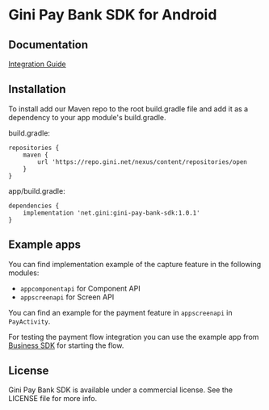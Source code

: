Gini Pay Bank SDK for Android
===============================

Documentation
-------------
[Integration Guide](https://developer.gini.net/gini-pay-bank-sdk-android/html/)


Installation
------------

To install add our Maven repo to the root build.gradle file and add it as a dependency to your app
module's build.gradle.

build.gradle:

```
repositories {
    maven {
        url 'https://repo.gini.net/nexus/content/repositories/open
    }
}
```

app/build.gradle:

```
dependencies {
    implementation 'net.gini:gini-pay-bank-sdk:1.0.1'
}
```

Example apps
------------

You can find implementation example of the capture feature in the following modules:
- `appcomponentapi` for Component API
- `appscreenapi` for Screen API

You can find an example for the payment feature in `appscreenapi` in `PayActivity`. 

For testing the payment flow integration you can use the example app from [Business SDK](https://github.com/gini/gini-pay-business-sdk-android#example-apps)
for starting the flow.
 

## License

Gini Pay Bank SDK is available under a commercial license.
See the LICENSE file for more info.
